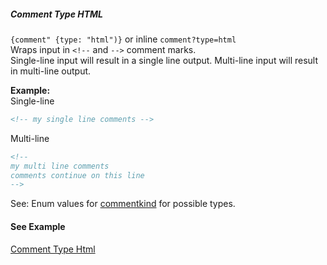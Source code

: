 ##### Comment Type HTML

`{comment" {type: "html")}` or inline `comment?type=html`  
Wraps input in `<!--` and `-->` comment marks.  
Single-line input will result in a single line output. Multi-line input will result in multi-line output.

**Example:**  
Single-line

```html
<!-- my single line comments -->
```

Multi-line

```html
<!--
my multi line comments
comments continue on this line
-->
```

See: Enum values for [commentkind](/build-include/enums/enums.commentkind.html) for possible types.

#### See Example

[Comment Type Html](/build-include/pages/Docs/examples/CommentTypeHtml.html)